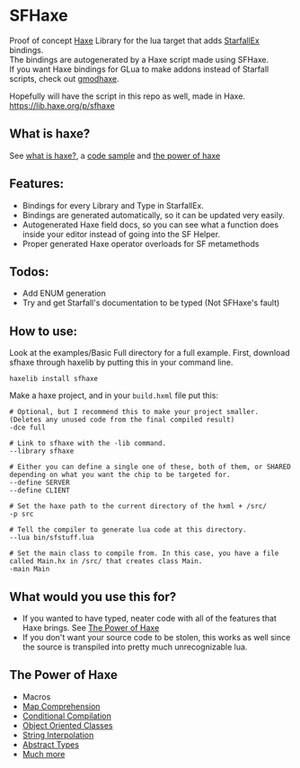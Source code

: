 # SFHaxe
Proof of concept [Haxe](https://haxe.org) Library for the lua target that adds [StarfallEx](https://github.com/thegrb93/StarfallEx) bindings.  
The bindings are autogenerated by a Haxe script made using SFHaxe.  
If you want Haxe bindings for GLua to make addons instead of Starfall scripts, check out [gmodhaxe](https://github.com/ponobodod/gmodhaxe).

Hopefully will have the script in this repo as well, made in Haxe.  
https://lib.haxe.org/p/sfhaxe

## What is haxe?
See [what is haxe?](https://haxe.org/manual/introduction-what-is-haxe.html), a [code sample](https://try.haxe.org/embed/44ddE#code1) and [the power of haxe](#The-Power-of-Haxe)

## Features:
* Bindings for every Library and Type in StarfallEx.
* Bindings are generated automatically, so it can be updated very easily.
* Autogenerated Haxe field docs, so you can see what a function does inside your editor instead of going into the SF Helper.
* Proper generated Haxe operator overloads for SF metamethods

## Todos:
* Add ENUM generation
* Try and get Starfall's documentation to be typed (Not SFHaxe's fault)

## How to use:
Look at the examples/Basic Full directory for a full example.
First, download sfhaxe through haxelib by putting this in your command line.  
```hxml
haxelib install sfhaxe
```

Make a haxe project, and in your ``build.hxml`` file put this:  
```hxml
# Optional, but I recommend this to make your project smaller. (Deletes any unused code from the final compiled result)
-dce full

# Link to sfhaxe with the -lib command.
--library sfhaxe

# Either you can define a single one of these, both of them, or SHARED depending on what you want the chip to be targeted for.
--define SERVER
--define CLIENT

# Set the haxe path to the current directory of the hxml + /src/
-p src

# Tell the compiler to generate lua code at this directory.
--lua bin/sfstuff.lua

# Set the main class to compile from. In this case, you have a file called Main.hx in /src/ that creates class Main.
-main Main
```

## What would you use this for?
* If you wanted to have typed, neater code with all of the features that Haxe brings. See [The Power of Haxe](#The-Power-of-Haxe)
* If you don't want your source code to be stolen, this works as well since the source is transpiled into pretty much unrecognizable lua.

## The Power of Haxe
* Macros
* [Map Comprehension](https://haxe.org/manual/lf-map-comprehension.html)
* [Conditional Compilation](https://haxe.org/manual/lf-condition-compilation.html)
* [Object Oriented Classes](https://haxe.org/manual/types-class-instance.html)
* [String Interpolation](https://haxe.org/manual/lf-string-interpolation.html)
* [Abstract Types](https://haxe.org/manual/types-abstract.html)
* [Much more](https://haxe.org/documentation/introduction/language-features.html)
